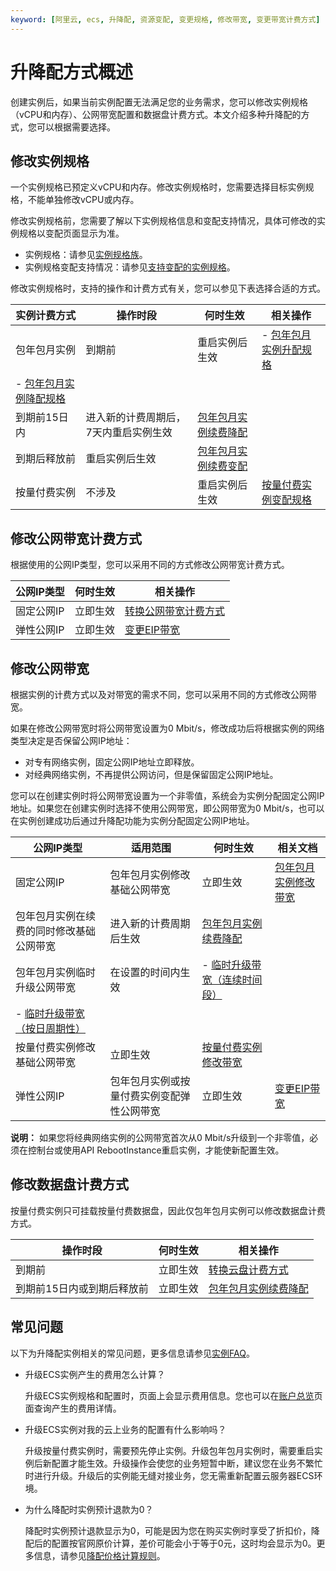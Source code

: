```yaml
---
keyword: [阿里云, ecs, 升降配, 资源变配, 变更规格, 修改带宽, 变更带宽计费方式]
---
```


# 升降配方式概述

创建实例后，如果当前实例配置无法满足您的业务需求，您可以修改实例规格（vCPU和内存）、公网带宽配置和数据盘计费方式。本文介绍多种升降配的方式，您可以根据需要选择。

## 修改实例规格

一个实例规格已预定义vCPU和内存。修改实例规格时，您需要选择目标实例规格，不能单独修改vCPU或内存。

修改实例规格前，您需要了解以下实例规格信息和变配支持情况，具体可修改的实例规格以变配页面显示为准。

-   实例规格：请参见[实例规格族](/cn.zh-CN/实例/实例规格族.md)。
-   实例规格变配支持情况：请参见[支持变配的实例规格](/cn.zh-CN/实例/升降配实例/实例规格变配介绍.md)。

修改实例规格时，支持的操作和计费方式有关，您可以参见下表选择合适的方式。

|实例计费方式|操作时段|何时生效|相关操作|
|------|----|----|----|
|包年包月实例|到期前|重启实例后生效|-   [包年包月实例升配规格](/cn.zh-CN/实例/升降配实例/升配包年包月实例/包年包月实例升级配置.md)
-   [包年包月实例降配规格](/cn.zh-CN/实例/升降配实例/降配包年包月实例/包年包月实例实时降配规格.md) |
|到期前15日内|进入新的计费周期后，7天内重启实例生效|[包年包月实例续费降配](/cn.zh-CN/产品定价/续费实例/续费降配.md)|
|到期后释放前|重启实例后生效|[包年包月实例续费变配](/cn.zh-CN/产品定价/续费实例/续费变配.md)|
|按量付费实例|不涉及|重启实例后生效|[按量付费实例变配规格](/cn.zh-CN/实例/升降配实例/升降配按量付费实例/按量付费实例变更实例规格.md)|

## 修改公网带宽计费方式

根据使用的公网IP类型，您可以采用不同的方式修改公网带宽计费方式。

|公网IP类型|何时生效|相关操作|
|------|----|----|
|固定公网IP|立即生效|[转换公网带宽计费方式]()|
|弹性公网IP|立即生效|[变更EIP带宽](/cn.zh-CN/实例/升降配实例/变更EIP带宽.md)|

## 修改公网带宽

根据实例的计费方式以及对带宽的需求不同，您可以采用不同的方式修改公网带宽。

如果在修改公网带宽时将公网带宽设置为0 Mbit/s，修改成功后将根据实例的网络类型决定是否保留公网IP地址：

-   对专有网络实例，固定公网IP地址立即释放。
-   对经典网络实例，不再提供公网访问，但是保留固定公网IP地址。

您可以在创建实例时将公网带宽设置为一个非零值，系统会为实例分配固定公网IP地址。如果您在创建实例时选择不使用公网带宽，即公网带宽为0 Mbit/s，也可以在实例创建成功后通过升降配功能为实例分配固定公网IP地址。

|公网IP类型|适用范围|何时生效|相关文档|
|------|----|----|----|
|固定公网IP|包年包月实例修改基础公网带宽|立即生效|[包年包月实例修改带宽](/cn.zh-CN/实例/升降配实例/降配包年包月实例/包年包月实例实时降配带宽.md)|
|包年包月实例在续费的同时修改基础公网带宽|进入新的计费周期后生效|[包年包月实例续费降配](/cn.zh-CN/产品定价/续费实例/续费降配.md)|
|包年包月实例临时升级公网带宽|在设置的时间内生效|-   [临时升级带宽（连续时间段）](/cn.zh-CN/实例/升降配实例/升配包年包月实例/包年包月实例临时升级带宽.md)
-   [临时升级带宽（按日周期性）]() |
|按量付费实例修改基础公网带宽|立即生效|[按量付费实例修改带宽](/cn.zh-CN/实例/升降配实例/升降配按量付费实例/按量付费实例修改公网带宽.md)|
|弹性公网IP|包年包月实例或按量付费实例变配弹性公网带宽|立即生效|[变更EIP带宽](/cn.zh-CN/实例/升降配实例/变更EIP带宽.md)|

**说明：** 如果您将经典网络实例的公网带宽首次从0 Mbit/s升级到一个非零值，必须在控制台或使用API RebootInstance重启实例，才能使新配置生效。

## 修改数据盘计费方式

按量付费实例只可挂载按量付费数据盘，因此仅包年包月实例可以修改数据盘计费方式。

|操作时段|何时生效|相关操作|
|----|----|----|
|到期前|立即生效|[转换云盘计费方式](/cn.zh-CN/产品定价/云盘转换计费方式.md)|
|到期前15日内或到期后释放前|立即生效|[包年包月实例续费降配](/cn.zh-CN/产品定价/续费实例/续费降配.md)|

## 常见问题

以下为升降配实例相关的常见问题，更多信息请参见[实例FAQ](/cn.zh-CN/实例/实例FAQ.md)。

-   升级ECS实例产生的费用怎么计算？

    升级ECS实例规格和配置时，页面上会显示费用信息。您也可以在[账户总览](https://expense.console.aliyun.com/)页面查询产生的费用详情。

-   升级ECS实例对我的云上业务的配置有什么影响吗？

    升级按量付费实例时，需要预先停止实例。升级包年包月实例时，需要重启实例后新配置才能生效。升级操作会使您的业务短暂中断，建议您在业务不繁忙时进行升级。升级后的实例能无缝对接业务，您无需重新配置云服务器ECS环境。

-   为什么降配时实例预计退款为0？

    降配时实例预计退款显示为0，可能是因为您在购买实例时享受了折扣价，降配后的配置按官网原价计算，差价可能会小于等于0元，这时均会显示为0。更多信息，请参见[降配价格计算规则](https://help.aliyun.com/document_detail/65679.html)。


